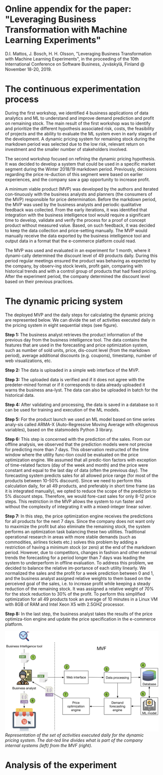 # Online appendix for the paper: "Leveraging Business Transformation with Machine Learning Experiments"
D.I. Mattos, J. Bosch, H. H. Olsson, "Leveraging Business Transformation with  Machine Learning Experiments", in the proceeding of the 10th International Conference on Software Business, Jyväskylä, Finland @ November 18-20, 2019.

# The continuous experimentation process
During the first workshop, we identified 4 business applications of data analytics and ML to understand and improve demand prediction and profit on remaining stock.  The main result of the first workshop was to identify and prioritize the different hypothesis associated risk, costs, the feasibility of projects and the ability to evaluate the ML system even in early stages of the development. A dynamic pricing system for remaining stock during the markdown period was selected due to the low risk, relevant return on investment and the smaller number of stakeholders involved. 

The second workshop focused on refining the dynamic pricing hypothesis. It was decided to develop a system that could be used in a specific market segment during the Winter 2018/19 markdown period. Previously, decisions regarding the price re-duction of this segment were based on earlier experiences, and the company saw a gap opportunity to increase profit.

A minimum viable product (MVP) was developed by the authors and iterated con-tinuously with the business analysts and planners (the consumers of the MVP) responsible for price determination. Before the markdown period, the MVP was used by the business analysts and periodic qualitative feedback was collected. From the early iterations, it was identified that integration with the business intelligence tool would require a significant time to develop, validate and verify the process for a proof of concept product without measured value. Based, on such feedback, it was decided to keep the data collection and price-setting manually. The MVP would manually receive the data exported by the business intelligence tool and output data in a format that the e-commerce platform could read. 

The MVP was used and evaluated in an experiment for 1 month, where it dynami-cally determined the discount level of 49 products daily. During this period regular meetings ensured the product was behaving as expected by the company, by observ-ing stock levels, profit gain, comparing with historical trends and with a control group of products that had fixed pricing. After the experiment period, the company determined the discount level based on their previous practices. 

# The dynamic pricing system

The deployed MVP and the daily steps for calculating the dynamic pricing are represented below.  We can divide the set of activities executed daily in the pricing system in eight sequential steps (see figure).

**Step 1:** The business analyst retrieves the product information of the previous day from the business intelligence tool. The data contains the features that are used in the forecasting and price optimization system, such as number of sold units, price, dis-count level (from the markdown period), average additional discounts (e.g. coupons), timestamp, number of web visualizations, etc.

**Step 2:** The data is uploaded in a simple web interface of the MVP. 

**Step 3:** The uploaded data is verified and if it does not agree with the predeter-mined format or if it corresponds to data already uploaded it warns the business ana-lyst. The data can also be uploaded in batch for the historical data. 

**Step 4:** After validating and processing, the data is saved in a database so it can be used for training and execution of the ML models.

**Step 5:** For the product launch we used an ML model based on time series analy-sis called ARMA-X (Auto-Regressive Moving Average with eXogenous variables), based on the statsmodels Python 3 library.

**Step 6:** This step is concerned with the prediction of the sales. From our offline analysis, we observed that the prediction models were not precise for predicting more than 7 days. This observation restructed of the time window where the utility func-tion could be evaluated on the price optimization engine. We assumed that all predic-tion factors with exception of time-related factors (day of the week and month) and the price were constant and equal to the last day of data (often the previous day). The forecasting system predicts sales for all allowed price range (for most of the products between 10-50% discount). Since we need to perform this calculation daily, for all 49 products, and preferably in short time frame (as it is integrated manually), we opted to reduce the scope of the prediction to 5% discount steps. Therefore, we would fore-cast sales for only 8-12 price steps. This restriction in the MVP allows the system to run faster and without the complexity of integrating it with a mixed-integer linear solver.

**Step 7:** In this step, the price optimization engine receives the predictions for all products for the next 7 days. Since the company does not want only to maximize the profit but also eliminate the remaining stock, the system performs an optimization task balancing these two utilities. Traditional operational research in areas with more stable demands (such as commodities, airlines tickets etc.) solves this problem by adding a restriction of having a minimum stock (or zero) at the end of the markdown period. However, due to competitors, changes in fashion and other external trends the forecasting for a period longer than 7 days was leading the system to underperform in offline evaluation. To address this problem, we decided to balance the relative im-portance of each utility linearly. We normalized the sales and the profit for a week prediction between 0 and 1, and the business analyst assigned relative weights to them based on the perceived goal of the sales, i.e. to increase profit while keeping a steady reduction of the remaining stock. It was assigned a relative weight of 70% for the stock reduction to 30% of the profit. To perform this simplified optimization for all 49 products took an average of 10 minutes in a Linux VM with 8GB of RAM and Intel Xeon X5 with 2.5GHZ processor. 

**Step 8:** In the last step, the business analyst takes the results of the price optimiza-tion engine and update the price specification in the e-commerce platform.

![Process](process.png)
*Representation of the set of activities executed daily for the dynamic pricing system. The dot-ted line divides what is part of the company internal systems (left) from the MVF (right).*

# Analysis of the experiment

